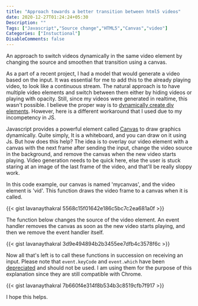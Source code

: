 ```yaml
---
title: "Approach towards a better transition between html5 videos"
date: 2020-12-27T01:24:24+05:30
Description: ""
Tags: ["Javascript","Source change","HTML5","Canvas","video"]
Categories: ["Instuctional"]
DisableComments: false
---
```


An approach to switch videos dynamically in the same video element by changing the source and smoothen that transition using a canvas.
<!--more-->

As a part of a recent project, I had a model that would generate a video based on the input. It was essential for me to add this to the already playing video, to look like a continuous stream. The natural approach is to have multiple video elements and switch between them either by hiding videos or playing with opacity. Still, since my videos were generated in realtime, this wasn't possible. I believe the proper way is to [dynamically create div elements](https://www.techiedelight.com/dynamically-create-div-javascript/). However, here is a different workaround that I used due to my incompetency in JS. 

Javascript provides a powerful element called [Canvas](https://www.tutorialspoint.com/html5/html5_canvas.htm) to draw graphics dynamically. Quite simply, It is a whiteboard, and you can draw on it using Js. But how does this help? 
The idea is to overlay our video element with a canvas with the next frame after sending the input, change the video source in the background, and remove the canvas when the new video starts playing. Video generation needs to be quick here, else the user is stuck staring at an image of the last frame of the video, and that'll be really sloppy work. 

In this code example, our canvas is named 'mycanvas', and the video element is 'vid'.  This function draws the video frame to a canvas when it is called. 

{{< gist lavanaythakral 5568c15f01642e186c5bc7c2ea681a0f >}}

The function below changes the source of the video element. An event handler removes the canvas as soon as the new video starts playing, and then we remove the event handler itself. 

{{< gist lavanaythakral 3d9e494894b2b3455ee7dfb4c3578f6c >}}

Now all that's left is to call these functions in succession on receiving an input.
Please note that ```event.keyCode``` and ```event.which``` have been [depreciated](https://developer.mozilla.org/en-US/docs/Web/API/KeyboardEvent/keyCode) and should not be used. 
I am using them for the purpose of this explanation since they are still compatible with Chrome. 

{{< gist lavanaythakral 7b660f4e314f8b534b3c8519cfb7f917 >}}

I hope this helps. 